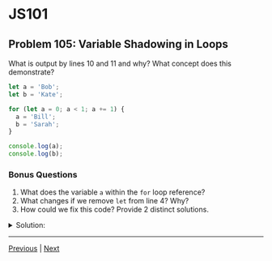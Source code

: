 # JS101
## Problem 105: Variable Shadowing in Loops

What is output by lines 10 and 11 and why? What concept does this demonstrate?

```js
let a = 'Bob';
let b = 'Kate';

for (let a = 0; a < 1; a += 1) {
  a = 'Bill';
  b = 'Sarah';
}

console.log(a);
console.log(b);
```

### Bonus Questions
1. What does the variable `a` within the `for` loop reference?
2. What changes if we remove `let` from line 4? Why?
3. How could we fix this code? Provide 2 distinct solutions.

<details>
<summary>Solution:</summary>

**Output:**
```
Bob
Sarah
```

**Concept:** This demonstrates **variable shadowing**.

**Explanation:**

The `for` loop's initialization `let a = 0` creates a new block-scoped variable `a` that shadows the outer `a` variable. Inside the loop:
- The loop's `a` is initialized to `0`
- It's reassigned to `'Bill'`
- The outer `a` ('Bob') is never touched because it's shadowed
- `b` has no shadow, so the outer `b` is reassigned to `'Sarah'`

After the loop, the outer `a` is still `'Bob'` and `b` is now `'Sarah'`.

**Bonus Questions:**

1. The variable `a` within the loop is initialized to `0`, then reassigned to `'Bill'` in the loop body. It's a separate variable from the outer `a`.

2. If we remove `let` from line 4:
```js
for (a = 0; a < 1; a += 1) {  // No 'let'
  a = 'Bill';
  b = 'Sarah';
}
```

Now there's no shadowing - the outer `a` is being used:
- `a` is reassigned to `0`
- Loop condition: `0 < 1` is true, loop body executes
- `a` is reassigned to `'Bill'`
- `b` is reassigned to `'Sarah'`
- Loop increment: `a += 1` tries to do `'Bill' + 1`, which results in `'Bill1'` (string concatenation)
- Loop condition: `'Bill1' < 1` is false, loop exits

Output would be:
```
Bill1
Sarah
```

3. Two ways to fix this code:

**Option 1: Rename the loop variable**
```js
let a = 'Bob';
let b = 'Kate';

for (let i = 0; i < 1; i += 1) {  // Use 'i' instead of 'a'
  a = 'Bill';
  b = 'Sarah';
}

console.log(a);  // 'Bill'
console.log(b);  // 'Sarah'
```

**Option 2: Remove the loop variable declaration**
```js
let a = 'Bob';
let b = 'Kate';

for (a = 0; a < 1; a += 1) {  // Use existing 'a', be careful with increment
  a = 'Bill';
  b = 'Sarah';
  break;  // Break immediately to avoid string concatenation issues
}

console.log(a);  // 'Bill'
console.log(b);  // 'Sarah'
```

</details>

---

[Previous](104.md) | [Next](106.md)

